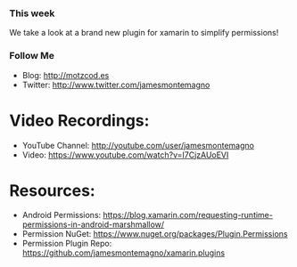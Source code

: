 ### This week
We take a look at a brand new plugin for xamarin to simplify permissions!

### Follow Me
* Blog: http://motzcod.es
* Twitter: http://www.twitter.com/jamesmontemagno

# Video Recordings:
* YouTube Channel: http://youtube.com/user/jamesmontemagno
* Video: https://www.youtube.com/watch?v=I7CjzAUoEVI

# Resources:
* Android Permissions: https://blog.xamarin.com/requesting-runtime-permissions-in-android-marshmallow/* Permission NuGet: https://www.nuget.org/packages/Plugin.Permissions* Permission Plugin Repo: https://github.com/jamesmontemagno/xamarin.plugins


